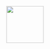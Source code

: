 <div id="header" align="center">
  <img src="https://media4.giphy.com/media/v1.Y2lkPTc5MGI3NjExZDN6MXI5NGcxbmkzbXo2cmRkMjg5b2J3OTgyNGI4aGlnZG9sNzVneSZlcD12MV9pbnRlcm5hbF9naWZfYnlfaWQmY3Q9Zw/1MSVKRopegDjYONwdF/giphy.gif" width="100" height="100"/>
</div>
